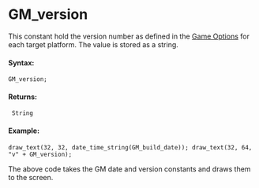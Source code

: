 # GM_version

This constant hold the version number as defined in the [Game
Options](../../../Settings/Game_Options) for each target platform.
The value is stored as a string.

#### Syntax:

``` gml
GM_version;
```

#### Returns:

``` gml
 String
```

#### Example:

``` gml
draw_text(32, 32, date_time_string(GM_build_date)); draw_text(32, 64, "v" + GM_version);
```

The above code takes the GM date and version constants and draws them to
the screen.
